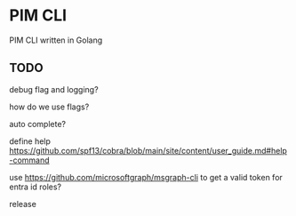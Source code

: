 # PIM CLI

PIM CLI written in Golang

## TODO

debug flag and logging?

how do we use flags?

auto complete?

define help
https://github.com/spf13/cobra/blob/main/site/content/user_guide.md#help-command

use https://github.com/microsoftgraph/msgraph-cli to get a valid token for entra id roles?

release